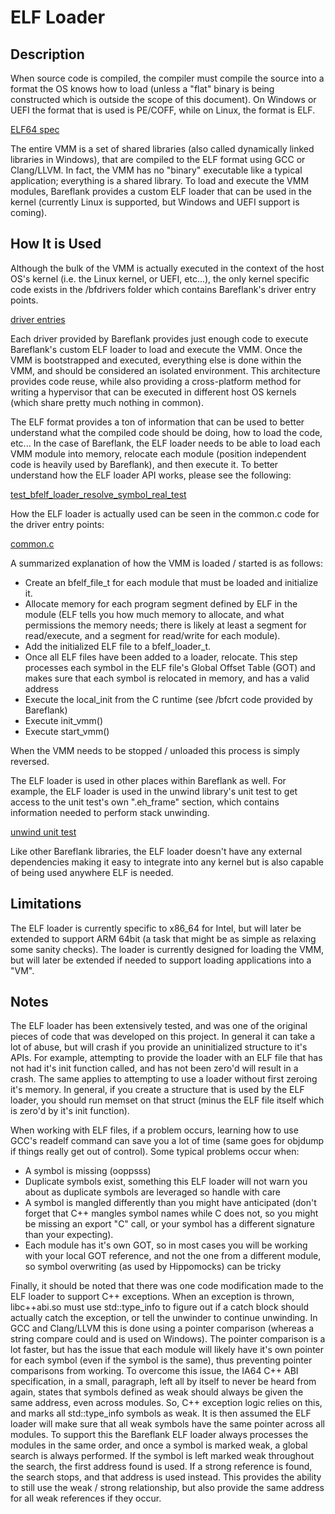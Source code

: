 # ELF Loader

## Description

When source code is compiled, the compiler must compile the source into a format the OS knows how to load (unless a "flat" binary is being constructed which is outside the scope of this document). On Windows or UEFI the format that is used is PE/COFF, while on Linux, the format is ELF.

[ELF64 spec](https://uclibc.org/docs/elf-64-gen.pdf)

The entire VMM is a set of shared libraries (also called dynamically linked libraries in Windows), that are compiled to the ELF format using GCC or Clang/LLVM. In fact, the VMM has no "binary" executable like a typical application; everything is a shared library. To load and execute the VMM modules, Bareflank provides a custom ELF loader that can be used in the kernel (currently Linux is supported, but Windows and UEFI support is coming).

## How It is Used

Although the bulk of the VMM is actually executed in the context of the host OS's kernel (i.e. the Linux kernel, or UEFI, etc...), the only kernel specific code exists in the /bfdrivers folder which contains Bareflank's driver entry points.

[driver entries](https://github.com/Bareflank/hypervisor/tree/master/bfdrivers/src)

Each driver provided by Bareflank provides just enough code to execute Bareflank's custom ELF loader to load and execute the VMM. Once the VMM is bootstrapped and executed, everything else is done within the VMM, and should be considered an isolated environment. This architecture provides code reuse, while also providing a cross-platform method for writing a hypervisor that can be executed in different host OS kernels (which share pretty much nothing in common).

The ELF format provides a ton of information that can be used to better understand what the compiled code should be doing, how to load the code, etc... In the case of Bareflank, the ELF loader needs to be able to load each VMM module into memory, relocate each module (position independent code is heavily used by Bareflank), and then execute it. To better understand how the ELF loader API works, please see the following:

[test_bfelf_loader_resolve_symbol_real_test](https://github.com/Bareflank/hypervisor/blob/master/bfelf_loader/test/test_loader_resolve_symbol.cpp#L463)

How the ELF loader is actually used can be seen in the common.c code for the driver entry points:

[common.c](https://github.com/Bareflank/hypervisor/blob/master/bfdrivers/src/common.c)

A summarized explanation of how the VMM is loaded / started is as follows:
- Create an bfelf_file_t for each module that must be loaded and initialize it.
- Allocate memory for each program segment defined by ELF in the module (ELF tells you how much memory to allocate, and what permissions the memory needs; there is likely at least a segment for read/execute, and a segment for read/write for each module).
- Add the initialized ELF file to a bfelf_loader_t.
- Once all ELF files have been added to a loader, relocate. This step processes each symbol in the ELF file's Global Offset Table (GOT) and makes sure that each symbol is relocated in memory, and has a valid address
- Execute the local_init from the C runtime (see /bfcrt code provided by Bareflank)
- Execute init_vmm()
- Execute start_vmm()

When the VMM needs to be stopped / unloaded this process is simply reversed.

The ELF loader is used in other places within Bareflank as well. For example, the ELF loader is used in the unwind library's unit test to get access to the unit test's own ".eh_frame" section, which contains information needed to perform stack unwinding.

[unwind unit test](https://github.com/Bareflank/hypervisor/blob/master/bfunwind/test/test.cpp)

Like other Bareflank libraries, the ELF loader doesn't have any external dependencies making it easy to integrate into any kernel but is also capable of being used anywhere ELF is needed.

## Limitations

The ELF loader is currently specific to x86_64 for Intel, but will later be extended to support ARM 64bit (a task that might be as simple as relaxing some sanity checks). The loader is currently designed for loading the VMM, but will later be extended if needed to support loading applications into a "VM".

## Notes

The ELF loader has been extensively tested, and was one of the original pieces of code that was developed on this project. In general it can take a lot of abuse, but will crash if you provide an uninitialized structure to it's APIs. For example, attempting to provide the loader with an ELF file that has not had it's init function called, and has not been zero'd will result in a crash. The same applies to attempting to use a loader without first zeroing it's memory. In general, if you create a structure that is used by the ELF loader, you should run memset on that struct (minus the ELF file itself which is zero'd by it's init function).

When working with ELF files, if a problem occurs, learning how to use GCC's readelf command can save you a lot of time (same goes for objdump if things really get out of control). Some typical problems occur when:
- A symbol is missing (ooppsss)
- Duplicate symbols exist, something this ELF loader will not warn you about as duplicate symbols are leveraged so handle with care
- A symbol is mangled differently than you might have anticipated (don't forget that C++ mangles symbol names while C does not, so you might be missing an export "C" call, or your symbol has a different signature than your expecting).
- Each module has it's own GOT, so in most cases you will be working with your local GOT reference, and not the one from a different module, so symbol overwriting (as used by Hippomocks) can be tricky

Finally, it should be noted that there was one code modification made to the ELF loader to support C++ exceptions. When an exception is thrown, libc++abi.so must use std::type_info to figure out if a catch block should actually catch the exception, or tell the unwinder to continue unwinding. In GCC and Clang/LLVM this is done using a pointer comparison (whereas a string compare could and is used on Windows). The pointer comparison is a lot faster, but has the issue that each module will likely have it's own pointer for each symbol (even if the symbol is the same), thus preventing pointer comparisons from working. To overcome this issue, the IA64 C++ ABI specification, in a small, paragraph, left all by itself to never be heard from again, states that symbols defined as weak should always be given the same address, even across modules. So, C++ exception logic relies on this, and marks all std::type_info symbols as weak. It is then assumed the ELF loader will make sure that all weak symbols have the same pointer across all modules. To support this the Bareflank ELF loader always processes the modules in the same order, and once a symbol is marked weak, a global search is always performed. If the symbol is left marked weak throughout the search, the first address found is used. If a strong reference is found, the search stops, and that address is used instead. This provides the ability to still use the weak / strong relationship, but also provide the same address for all weak references if they occur.

